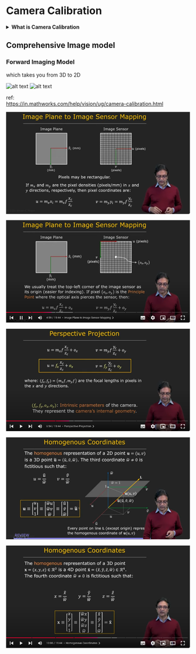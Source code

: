 # Camera Calibration
<details><summary><b>What is Camera Calibration</b></summary>
one of the key problems in computer vision is recovering the three dimensional structure of a sene from its images.

when you want to reconstruct the secen you want the coordinate as a millimeter. But the images of the secen are measured intearms of pixels

In order to recover the 3D structure of a scene from its images, we need to know the camera's internal and external parameters.

How camera is positioned in the world coordinate is known as the external parameter.

The internal parameters of the camera refer to how the camera maps points in the world onto its image plane, such as its focal length. The external parameters refer to the position and orientation of the camera with respect to the world coordinate frame.

Camera calibration is the process of determining these internal and external parameters.

In order to calibrate the camera we need a camera model, In order to calibrate the camera, we first need a camera model, which is a mathematical model that describes how a 3D point is projected onto the image plane of the camera. 

The camera model used in this video is a linear model, which is represented by a single matrix called the projection matrix. 

With the projection matrix, we can calibrate the camera by taking a single picture of an object with known geometry.

Once we have determined the projection matrix, we can tear it apart to recover both the internal and external parameters of the camera.

The recovered internal parameters are stored in a matrix called the intrinsic matrix, and the recovered external parameters are stored in a matrix called the extrinsic matrix.
</details>

## Comprehensive Image model
### Forward Imaging Model
which takes you from  3D to 2D

![alt text](img/fim1.png)
![alt text](img/perspectiveprojection.png)

ref:  
https://in.mathworks.com/help/vision/ug/camera-calibration.html

![image plane](./img/vid2-3-imageplane.png)

![alt text](./img/vid2-4-imageplane.png )

![alt text](./img/vid2-5_perspectiveprojectio.png)

![homogenous](./img/vid2-6_homogeneous.png)

![alt text](./img/vid2-7_homogenousCoordinate.png)